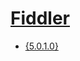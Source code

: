 # [Fiddler](https://www.telerik.com/fiddler)


- [{5.0.1.0}](https://github.com/HideakiAtsuyo/Fiddler/tree/main/5.0.1.0)

<!--Just trying to see how many times it will take to be taken down-->
 
 
